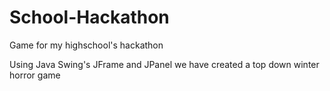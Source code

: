 # School-Hackathon
Game for my highschool's hackathon

Using Java Swing's JFrame and JPanel we have created a top down winter horror game
